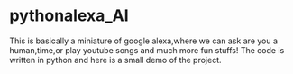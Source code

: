 # pythonalexa_AI

This is basically a miniature of google alexa,where we can ask are you a human,time,or play youtube songs and much more fun stuffs!
The code is written in python and here is a small demo of the project.
